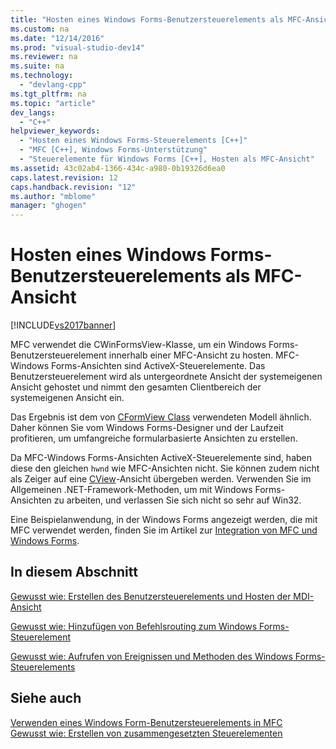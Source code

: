 ```yaml
---
title: "Hosten eines Windows Forms-Benutzersteuerelements als MFC-Ansicht"
ms.custom: na
ms.date: "12/14/2016"
ms.prod: "visual-studio-dev14"
ms.reviewer: na
ms.suite: na
ms.technology: 
  - "devlang-cpp"
ms.tgt_pltfrm: na
ms.topic: "article"
dev_langs: 
  - "C++"
helpviewer_keywords: 
  - "Hosten eines Windows Forms-Steuerelements [C++]"
  - "MFC [C++], Windows Forms-Unterstützung"
  - "Steuerelemente für Windows Forms [C++], Hosten als MFC-Ansicht"
ms.assetid: 43c02ab4-1366-434c-a980-0b19326d6ea0
caps.latest.revision: 12
caps.handback.revision: "12"
ms.author: "mblome"
manager: "ghogen"
---
```

# Hosten eines Windows Forms-Benutzersteuerelements als MFC-Ansicht
[!INCLUDE[vs2017banner](../assembler/inline/includes/vs2017banner.md)]

MFC verwendet die CWinFormsView\-Klasse, um ein Windows Forms\-Benutzersteuerelement innerhalb einer MFC\-Ansicht zu hosten.  MFC\-Windows Forms\-Ansichten sind ActiveX\-Steuerelemente.  Das Benutzersteuerelement wird als untergeordnete Ansicht der systemeigenen Ansicht gehostet und nimmt den gesamten Clientbereich der systemeigenen Ansicht ein.  
  
 Das Ergebnis ist dem von [CFormView Class](../mfc/reference/cformview-class.md) verwendeten Modell ähnlich.  Daher können Sie vom Windows Forms\-Designer und der Laufzeit profitieren, um umfangreiche formularbasierte Ansichten zu erstellen.  
  
 Da MFC\-Windows Forms\-Ansichten ActiveX\-Steuerelemente sind, haben diese den gleichen `hwnd` wie MFC\-Ansichten nicht.  Sie können zudem nicht als Zeiger auf eine [CView](../mfc/reference/cview-class.md)\-Ansicht übergeben werden.  Verwenden Sie im Allgemeinen .NET\-Framework\-Methoden, um mit Windows Forms\-Ansichten zu arbeiten, und verlassen Sie sich nicht so sehr auf Win32.  
  
 Eine Beispielanwendung, in der Windows Forms angezeigt werden, die mit MFC verwendet werden, finden Sie im Artikel zur [Integration von MFC und Windows Forms](http://www.microsoft.com/downloads/details.aspx?FamilyID=987021bc-e575-4fe3-baa9-15aa50b0f599&displaylang=en).  
  
## In diesem Abschnitt  
 [Gewusst wie: Erstellen des Benutzersteuerelements und Hosten der MDI\-Ansicht](../dotnet/how-to-create-the-user-control-and-host-mdi-view.md)  
  
 [Gewusst wie: Hinzufügen von Befehlsrouting zum Windows Forms\-Steuerelement](../dotnet/how-to-add-command-routing-to-the-windows-forms-control.md)  
  
 [Gewusst wie: Aufrufen von Ereignissen und Methoden des Windows Forms\-Steuerelements](../dotnet/how-to-call-properties-and-methods-of-the-windows-forms-control.md)  
  
## Siehe auch  
 [Verwenden eines Windows Form\-Benutzersteuerelements in MFC](../dotnet/using-a-windows-form-user-control-in-mfc.md)   
 [Gewusst wie: Erstellen von zusammengesetzten Steuerelementen](../Topic/How%20to:%20Author%20Composite%20Controls.md)